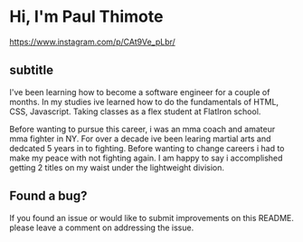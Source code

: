 # Hi, I'm Paul Thimote

https://www.instagram.com/p/CAt9Ve_pLbr/

## subtitle 
I've been learning how to become a software engineer for a couple of months. In my studies ive learned how to do the fundamentals of HTML, CSS, Javascript. Taking classes as a flex student at FlatIron school. 

Before wanting to pursue this career, i was an mma coach and amateur mma fighter in NY. For over a decade ive been learing martial arts and dedcated 5 years in to fighting. Before wanting to change careers i had to make my peace with not fighting again. I am happy to say i accomplished getting 2 titles on my waist under the lightweight division.

## Found a bug?
If you found an issue or would like to submit improvements on this README. please leave a comment on addressing the issue.
